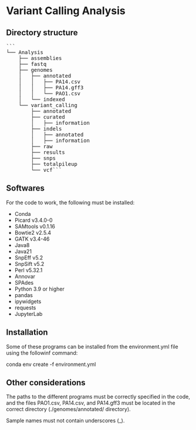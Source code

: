 # Variant Calling Analysis

## Directory structure
<pre>```
└── Analysis
    ├── assemblies
    ├── fastq
    ├── genomes
    │   ├── annotated
    │   │   ├── PA14.csv
    │   │   ├── PA14.gff3
    │   │   └── PAO1.csv
    │   └── indexed
    └── variant_calling
        ├── annotated
        ├── curated
        │   ├── information
        ├── indels
        │   ├── annotated
        │   ├── information
        ├── raw
        ├── results
        ├── snps
        ├── totalpileup
        └── vcf```</pre>

## Softwares

For the code to work, the following must be installed:

- Conda
- Picard v3.4.0-0
- SAMtools v0.1.16
- Bowtie2 v2.5.4
- GATK v3.4-46
- Java8
- Java21
- SnpEff v5.2
- SnpSift v5.2
- Perl v5.32.1
- Annovar
- SPAdes
- Python 3.9 or higher
- pandas
- ipywidgets
- requests
- JupyterLab

## Installation

Some of these programs can be installed from the environment.yml file using the followinf command:

conda env create -f environment.yml

## Other considerations

The paths to the different programs must be correctly specified in the code, and the files PAO1.csv, PA14.csv, and PA14.gff3 must be located in the correct directory (./genomes/annotated/ directory).

Sample names must not contain underscores (_).
